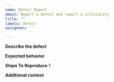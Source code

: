 ```yaml
---
name: Defect Report
about: Report a defect and report a criticality
title: ""
labels: defect
assignees: ''

---
```


<!-- 
Bugs discovered during testing of the release.
Bugs related to fixing items found in security scans.
-->

**Describe the defect**
<!-- A clear and concise description of what the bug is. -->

**Expected behavior**
<!-- A clear and concise description of what you expected to happen. -->

**Steps To Reproduce**
1. 


**Additional context**
<!-- Add any other context, software version, browser, code snippets, error messages, screen shots about the problem here. -->


<!--
Consider adding a criticality label.

Criticality Label Descriptions
crit1 - Critical: Defect makes the software unusable for mission operations.
crit2 - Major: Defect has significant impact on usability of delivered software for mission operations. User experience is difficult and/or cumbersome. Workaround available is arduous.
crit3 - Moderate: Defect has moderate to mild impact on usability of delivered software for mission operations. User experience is degraded but workable.
crit4 - Minor: Defect means software does not work as originally intended, but the defect has little impact on the usability of the delivered software.
-->


<!-- REPORT SECTION
Fill in any of the below values that apply, they can then be pulled out for reporting purposes. Add the information directly after the ":" on one line.

Who reported this?
$$reporter:

Is there an ask ticket number (ex. 322)?
$$ask:

Is there a mcr ticket number (ex. 190)?
$$mcr:

Time estimate (ex. 3 days or 8 hours)
$$estimate:

END REPORT SECTION -->
